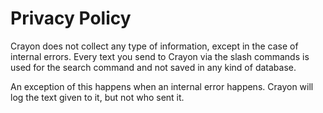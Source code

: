 # Privacy Policy
Crayon does not collect any type of information, except in the case of internal errors. 
Every text you send to Crayon via the slash commands is used for the search command and not saved in any kind of database.

An exception of this happens when an internal error happens. 
Crayon will log the text given to it, but not who sent it.
